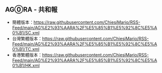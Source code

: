 ## AG⓪RA - 共和報
- 簡體版本：https://raw.githubusercontent.com/ChiesiMario/RSS-Feed/main/AG%E2%93%AARA%2F%E5%85%B1%E5%92%8C%E5%A0%B1/SC.xml
- 台灣繁體版本：https://raw.githubusercontent.com/ChiesiMario/RSS-Feed/main/AG%E2%93%AARA%2F%E5%85%B1%E5%92%8C%E5%A0%B1/TC.xml
- 香港繁體版本：https://raw.githubusercontent.com/ChiesiMario/RSS-Feed/main/AG%E2%93%AARA%2F%E5%85%B1%E5%92%8C%E5%A0%B1/HK.xml